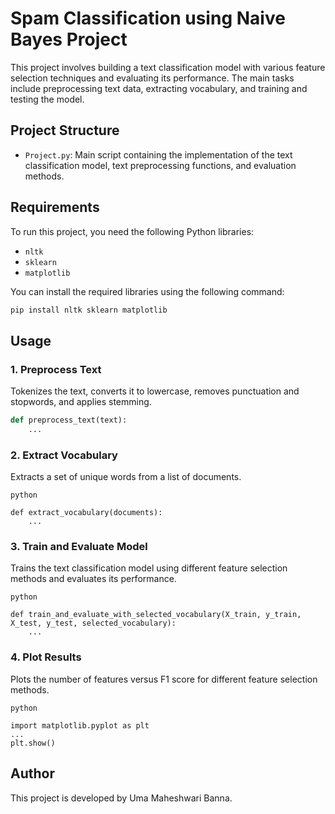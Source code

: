 # Spam Classification using Naive Bayes Project

This project involves building a text classification model with various feature selection techniques and evaluating its performance. The main tasks include preprocessing text data, extracting vocabulary, and training and testing the model.

## Project Structure

- `Project.py`: Main script containing the implementation of the text classification model, text preprocessing functions, and evaluation methods.

## Requirements

To run this project, you need the following Python libraries:

- `nltk`
- `sklearn`
- `matplotlib`

You can install the required libraries using the following command:

```bash
pip install nltk sklearn matplotlib

```
## Usage

### 1. Preprocess Text

Tokenizes the text, converts it to lowercase, removes punctuation and stopwords, and applies stemming.

```python
def preprocess_text(text):
    ...
```

### 2. Extract Vocabulary
Extracts a set of unique words from a list of documents.

```
python

def extract_vocabulary(documents):
    ...
```

### 3. Train and Evaluate Model
Trains the text classification model using different feature selection methods and evaluates its performance.
```
python

def train_and_evaluate_with_selected_vocabulary(X_train, y_train, X_test, y_test, selected_vocabulary):
    ...
```

### 4. Plot Results
Plots the number of features versus F1 score for different feature selection methods.
```
python

import matplotlib.pyplot as plt
...
plt.show()

```

## Author

This project is developed by Uma Maheshwari Banna.